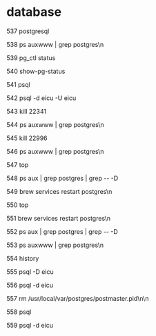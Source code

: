 # database
  537  postgresql
  
  538  ps auxwww | grep postgres\n
  
  539  pg_ctl status
  
  540  show-pg-status
  
  541  psql
  
  542  psql -d eicu -U eicu
  
  543  kill 22341
  
  544  ps auxwww | grep postgres\n
  
  545  kill 22996
  
  546  ps auxwww | grep postgres\n
  
  547  top
  
  548  ps aux | grep postgres | grep -- -D
  
  549  brew services restart postgres\n
  
  550  top
  
  551  brew services restart postgres\n
  
  552  ps aux | grep postgres | grep -- -D
  
  553  ps auxwww | grep postgres\n
  
  554  history
  
  555  psql -D eicu
  
  556  psql -d eicu
  
  557  rm /usr/local/var/postgres/postmaster.pid\n\n
  
  558  psql
  
  559  psql -d eicu
